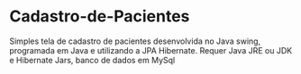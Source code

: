 # Cadastro-de-Pacientes
Simples tela de cadastro de pacientes desenvolvida no Java swing, programada em Java e utilizando a JPA Hibernate.
Requer Java JRE ou JDK e Hibernate Jars, banco de dados em MySql
